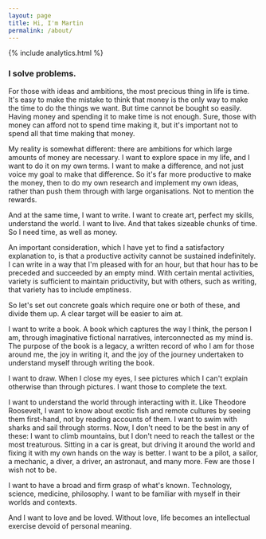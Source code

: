```yaml
---
layout: page
title: Hi, I'm Martin
permalink: /about/
---
```

{% include analytics.html %}

### I solve problems.

For those with ideas and ambitions, the most precious thing in life is time. It's easy to make the mistake to think that money is the only way to make the time to do the things we want. But time cannot be bought so easily. Having money and spending it to make time is not enough. Sure, those with money can afford not to spend time making it, but it's important not to spend all that time making that money.

My reality is somewhat different: there are ambitions for which large amounts of money are necessary. I want to explore space in my life, and I want to do it on my own terms. I want to make a difference, and not just voice my goal to make that difference. So it's far more productive to make the money, then to do my own research and implement my own ideas, rather than push them through with large organisations. Not to mention the rewards.

And at the same time, I want to write. I want to create art, perfect my skills, understand the world. I want to live. And that takes sizeable chunks of time. So I need time, as well as money.

An important consideration, which I have yet to find a satisfactory explanation to, is that a productive activity cannot be sustained indefinitely. I can write in a way that I'm pleased with for an hour, but that hour has to be preceded and succeeded by an empty mind. With certain mental activities, variety is sufficient to maintain priductivity, but with others, such as writing, that variety has to include emptiness.

So let's set out concrete goals which require one or both of these, and divide them up. A clear target will be easier to aim at.

I want to write a book. A book which captures the way I think, the person I am, through imaginative fictional narratives, interconnected as my mind is. The purpose of the book is a legacy, a written record of who I am for those around me, the joy in writing it, and the joy of the journey undertaken to understand myself through writing the book.

I want to draw. When I close my eyes, I see pictures which I can't explain otherwise than through pictures. I want those to complete the text.

I want to understand the world through interacting with it. Like Theodore Roosevelt, I want to know about exotic fish and remote cultures by seeing them first-hand, not by reading accounts of them. I want to swim with sharks and sail through storms. Now, I don't need to be the best in any of these: I want to climb mountains, but I don't need to reach the tallest or the most treaturous. Sitting in a car is great, but driving it around the world and fixing it with my own hands on the way is better. I want to be a pilot, a sailor, a mechanic, a diver, a driver, an astronaut, and many more. Few are those I wish not to be.

I want to have a broad and firm grasp of what's known. Technology, science, medicine, philosophy. I want to be familiar with myself in their worlds and contexts.

And I want to love and be loved. Without love, life becomes an intellectual exercise devoid of personal meaning.
